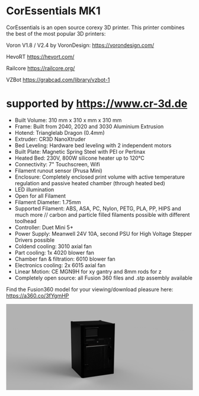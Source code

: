 # CorEssentials MK1
CorEssentials is an open source corexy 3D printer. This printer combines the best of the most popular 3D printers:

Voron V1.8 / V2.4 by VoronDesign: https://vorondesign.com/

HevoRT https://hevort.com/

Railcore https://railcore.org/

VZBot https://grabcad.com/library/vzbot-1


# supported by https://www.cr-3d.de

- Built Volume: 310 mm x 310 x mm x 310 mm
- Frame: Built from 2040, 2020 and 3030 Aluminium Extrusion
- Hotend: Trianglelab Dragon (0.4mm)
- Extruder: CR3D NanoXtruder
- Bed Leveling: Hardware bed leveling with 2 independent motors
- Built Plate: Magnetic Spring Steel with PEI or Pertinax
- Heated Bed: 230V, 800W silicone heater up to 120°C
- Connectivity: 7" Touchscreen, Wifi
- Filament runout sensor (Prusa Mini)
- Enclosure: Completely enclosed print volume with active temperature regulation and passive heated chamber (through heated bed)
- LED illumination
- Open for all Filament
- Filament Diameter: 1.75mm
- Supported Filament: ABS, ASA, PC, Nylon, PETG, PLA, PP, HIPS and much more // carbon and particle filled filaments possible with different toolhead
- Controller: Duet Mini 5+
- Power Supply: Meanwell 24V 10A, second PSU for High Voltage Stepper Drivers possible
- Coldend cooling: 3010 axial fan
- Part cooling: 1x 4020 blower fan
- Chamber fan & filtration: 6010 blower fan
- Electronics cooling: 2x 6015 axial fan
- Linear Motion: CE MGN9H for xy gantry and 8mm rods for z
- Completely open source: all Fusion 360 files and .stp assembly available

Find the Fusion360 model for your viewing/download pleasure here:
https://a360.co/3fYgmHP

![CorEssentials MK1](https://github.com/MacNite/CorEssentials/blob/MK1/pictures/CorEssentials_4.png?raw=true)
